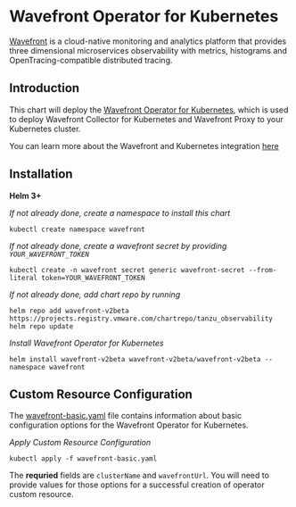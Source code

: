 # Wavefront Operator for Kubernetes

[Wavefront](https://wavefront.com) is a cloud-native monitoring and analytics platform that provides
three dimensional microservices observability with metrics, histograms and OpenTracing-compatible distributed tracing.

## Introduction

This chart will deploy the [Wavefront Operator for Kubernetes](https://github.com/wavefrontHQ/wavefront-operator-for-kubernetes/tree/main), which is used to deploy 
Wavefront Collector for Kubernetes and Wavefront Proxy to your
Kubernetes cluster.

You can learn more about the Wavefront and Kubernetes integration [here](https://docs.wavefront.com/wavefront_kubernetes.html)

## Installation

**Helm 3+**

_If not already done, create a namespace to install this chart_
```
kubectl create namespace wavefront
```

_If not already done, create a wavefront secret by providing `YOUR_WAVEFRONT_TOKEN`_
```
kubectl create -n wavefront secret generic wavefront-secret --from-literal token=YOUR_WAVEFRONT_TOKEN
```

_If not already done, add chart repo by running_
```
helm repo add wavefront-v2beta https://projects.registry.vmware.com/chartrepo/tanzu_observability
helm repo update
```

_Install Wavefront Operator for Kubernetes_
```
helm install wavefront-v2beta wavefront-v2beta/wavefront-v2beta --namespace wavefront
```

## Custom Resource Configuration

The [wavefront-basic.yaml](./examples/wavefront-basic.yaml) file contains information about basic configuration
options for the Wavefront Operator for Kubernetes.

_Apply Custom Resource Configuration_
```
kubectl apply -f wavefront-basic.yaml
```

The **requried** fields are `clusterName` and `wavefrontUrl`.
You will need to provide values for those options for a successful creation of operator custom resource.

